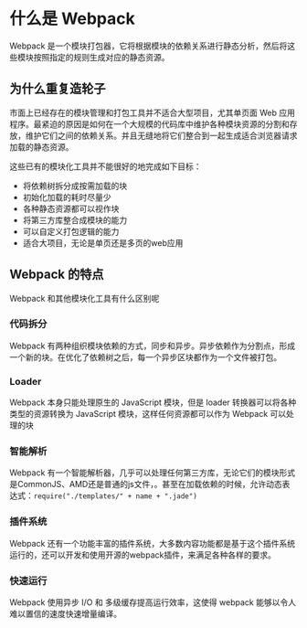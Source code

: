 # 什么是 Webpack

Webpack 是一个模块打包器，它将根据模块的依赖关系进行静态分析，然后将这些模块按照指定的规则生成对应的静态资源。

## 为什么重复造轮子

市面上已经存在的模块管理和打包工具并不适合大型项目，尤其单页面 Web 应用程序。最紧迫的原因是如何在一个大规模的代码库中维护各种模块资源的分割和存放，维护它们之间的依赖关系。并且无缝地将它们整合到一起生成适合浏览器请求加载的静态资源。

这些已有的模块化工具并不能很好的地完成如下目标：

- 将依赖树拆分成按需加载的块
- 初始化加载的耗时尽量少
- 各种静态资源都可以视作块
- 将第三方库整合成模块的能力
- 可以自定义打包逻辑的能力
- 适合大项目，无论是单页还是多页的web应用

## Webpack 的特点

Webpack 和其他模块化工具有什么区别呢

### 代码拆分

Webpack 有两种组织模块依赖的方式，同步和异步。异步依赖作为分割点，形成一个新的块。在优化了依赖树之后，每一个异步区块都作为一个文件被打包。

### Loader

Webpack 本身只能处理原生的 JavaScript 模块，但是 loader 转换器可以将各种类型的资源转换为 JavaScript 模块，这样任何资源都可以作为 Webpack 可以处理的块

### 智能解析

Webpack 有一个智能解析器，几乎可以处理任何第三方库，无论它们的模块形式是CommonJS、AMD还是普通的js文件，。甚至在加载依赖的时候，允许动态表达式：`require("./templates/" + name + ".jade")`

### 插件系统

Webpack 还有一个功能丰富的插件系统，大多数内容功能都是基于这个插件系统运行的，还可以开发和使用开源的webpack插件，来满足各种各样的要求。

### 快速运行

Webpack 使用异步 I/O 和 多级缓存提高运行效率，这使得 webpack 能够以令人难以置信的速度快速增量编译。